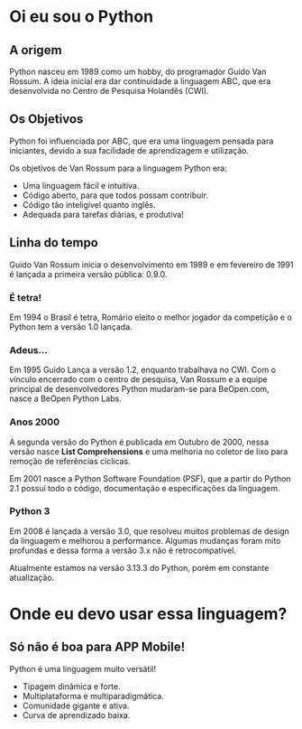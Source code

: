 
# Oi eu sou o Python
## A origem

Python nasceu em 1989 como um hobby, do programador Guido Van Rossum. A ideia inicial era dar continuidade a linguagem ABC, que era desenvolvida no Centro de Pesquisa Holandês (CWI).

## Os Objetivos

Python foi influenciada por ABC, que era uma linguagem pensada para iniciantes, devido a sua facilidade de aprendizagem e utilização.

Os objetivos de Van Rossum para a linguagem Python era:
- Uma linguagem fácil e intuitiva.
- Código aberto, para que todos possam contribuir.
- Código tão inteligível quanto inglês.
- Adequada para tarefas diárias, e produtiva!

## Linha do tempo

Guido Van Rossum inicia o desenvolvimento em 1989 e em fevereiro de 1991 é lançada a primeira versão pública: 0.9.0.

### É tetra!

Em 1994 o Brasil é tetra, Romário eleito o melhor jogador da competição e o Python tem a versão 1.0 lançada.

### Adeus...

Em 1995 Guido Lança a versão 1.2, enquanto trabalhava no CWI. Com o vínculo encerrado com o centro de pesquisa, Van Rossum e a equipe principal de desenvolvedores Python mudaram-se para BeOpen.com, nasce a BeOpen Python Labs.


### Anos 2000

A segunda versão do Python é publicada em Outubro de 2000, nessa versão nasce **List Comprehensions** e uma melhoria no coletor de lixo para remoção de referências cíclicas.

Em 2001 nasce a Python Software Foundation (PSF), que a partir do Python 2.1 possui todo o código, documentação e especificações da linguagem.

### Python 3

Em 2008 é lançada a versão 3.0, que resolveu muitos problemas de design da linguagem e melhorou a performance.
Algumas mudanças foram mito profundas e dessa forma a versão 3.x não é retrocompatível.

Atualmente estamos na versão 3.13.3 do Python, porém em constante atualização.

# Onde eu devo usar essa linguagem?

## Só não é boa para APP Mobile!

Python é uma linguagem muito versátil!
- Tipagem dinâmica e forte.
- Multiplataforma e multiparadigmática.
- Comunidade gigante e ativa.
- Curva de aprendizado baixa.

